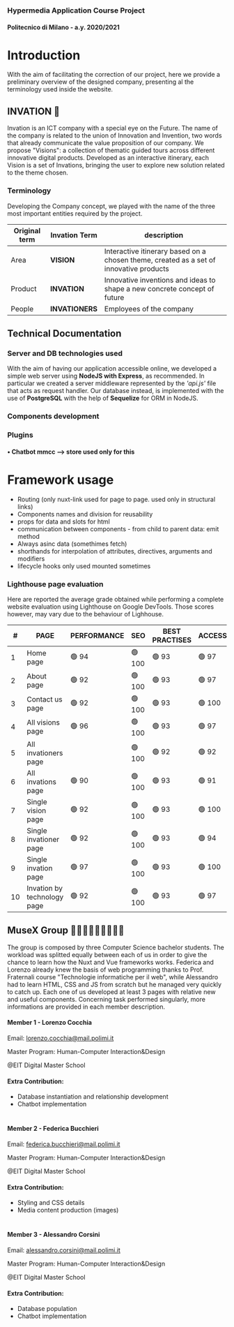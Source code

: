 ### Hypermedia Application Course Project

#### Politecnico di Milano - a.y. 2020/2021

# Introduction

With the aim of facilitating the correction of our project, here we provide a preliminary overview of the designed company, presenting al the terminology used inside the website.

## INVATION 🚀

Invation is an ICT company with a special eye on the Future. The name of the company is related to the union of Innovation and Invention, two words that already communicate the value proposition of our company. We propose "Visions": a collection of thematic guided tours across different innovative digital products. Developed as an interactive itinerary, each Vision is a set of Invations, bringing the user to explore new solution related to the theme chosen.

### Terminology

Developing the Company concept, we played with the name of the three most important entities required by the project.

| Original term | Invation Term   | description                                                                            |
| ------------- | --------------- | -------------------------------------------------------------------------------------- |
| Area          | **VISION**      | Interactive itinerary based on a chosen theme, created as a set of innovative products |
| Product       | **INVATION**    | Innovative inventions and ideas to shape a new concrete concept of future              |
| People        | **INVATIONERS** | Employees of the company                                                               |

## Technical Documentation

### Server and DB technologies used

With the aim of having our application accessible online, we developed a simple web server using **NodeJS with Express**, as recommended. In particular we created a server middleware represented by the _'api.js'_ file that acts as request handler. Our database instead, is implemented with the use of **PostgreSQL** with the help of **Sequelize** for ORM in NodeJS.

### Components development

### Plugins

#### • Chatbot mmcc --> store used only for this

# Framework usage

- Routing (only nuxt-link used for page to page. <a> used only in structural links)
- Components names and division for reusability
- props for data and slots for html
- communication between components - from child to parent data: emit method
- Always asinc data (somethimes fetch)
- shorthands for interpolation of attributes, directives, arguments and modifiers
- lifecycle hooks only used mounted sometimes

### Lighthouse page evaluation

Here are reported the average grade obtained while performing a complete website evaluation using Lighthouse on Google DevTools.
Those scores however, may vary due to the behaviour of Lighhouse.

| #   | PAGE                        | PERFORMANCE | SEO    | BEST PRACTISES | ACCESSIBILITY |
| --- | --------------------------- | ----------- | ------ | -------------- | ------------- |
| 1   | Home page                   | 🟢 94       | 🟢 100 | 🟢 93          | 🟢 97         |
| 2   | About page                  | 🟢 92       | 🟢 100 | 🟢 93          | 🟢 97         |
| 3   | Contact us page             | 🟢 92       | 🟢 100 | 🟢 93          | 🟢 100        |
| 4   | All visions page            | 🟢 96       | 🟢 100 | 🟢 93          | 🟢 97         |
| 5   | All invationers page        |             | 🟢 100 | 🟢 92          | 🟢 92         |
| 6   | All invations page          | 🟢 90       | 🟢 100 | 🟢 93          | 🟢 91         |
| 7   | Single vision page          | 🟢 92       | 🟢 100 | 🟢 93          | 🟢 100        |
| 8   | Single invationer page      | 🟢 92       | 🟢 100 | 🟢 93          | 🟢 94         |
| 9   | Single invation page        | 🟢 97       | 🟢 100 | 🟢 93          | 🟢 100        |
| 10  | Invation by technology page | 🟢 92       | 🟢 100 | 🟢 93          | 🟢 97         |

## MuseX Group 🧑🏻‍💻👩🏻‍💻👨🏼‍💻

The group is composed by three Computer Science bachelor students. The workload was splitted equally between each of us in order to give the chance to learn how the Nuxt and Vue frameworks works. Federica and Lorenzo already knew the basis of web programming thanks to Prof. Fraternali course "Technologie informatiche per il web", while Alessandro had to learn HTML, CSS and JS from scratch but he managed very quickly to catch up. Each one of us developed at least 3 pages with relative new and useful components. Concerning task performed singularly, more informations are provided in each member description.

#### Member 1 - Lorenzo Cocchia

Email: lorenzo.cocchia@mail.polimi.it

Master Program: Human-Computer Interaction&Design

@EIT Digital Master School

#### Extra Contribution:

- Database instantiation and relationship development
- Chatbot implementation

#

#### Member 2 - Federica Bucchieri

Email: federica.bucchieri@mail.polimi.it

Master Program: Human-Computer Interaction&Design

@EIT Digital Master School

#### Extra Contribution:

- Styling and CSS details
- Media content production (images)

#

#### Member 3 - Alessandro Corsini

Email: alessandro.corsini@mail.polimi.it

Master Program: Human-Computer Interaction&Design

@EIT Digital Master School

#### Extra Contribution:

- Database population
- Chatbot implementation
